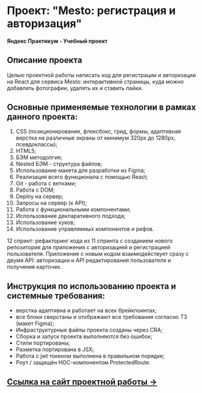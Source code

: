 # Проект: "Mesto: регистрация и авторизация"
#### Яндекс Практикум - Учебный проект
## Описание проекта
Целью проектной работы написать код для регистрации и авторизации на React для сервиса Mesto: интерактивной страницы, куда можно добавлять фотографии, удалять их и ставить лайки.

## Основные применяемые технологии в рамках данного проекта:
  1. CSS (позиционирование, флексбокс, грид, формы, адаптивная верстка на различные экраны от минимум 320рх до 1280рх, псевдоклассы);
  2. HTML5;
  3. БЭМ методолгия;
  4. Nested БЭМ - структура файлов;
  5. Использование макета для разработки из Figma;
  6. Реализация всего функционала с помощью React;
  7. Git - работа с ветками;
  8. Работа с DOM;
  9. Deploy на сервер;
  10. Запросы на сервер (к API);
  11. Работа с функциональными компонентами;
  12. Использование декларативного подхода;
  13. Использование хуков;
  14. Использование управляемых компонентов и рефов.

  12 спринт: рефакторинг кода из 11 спринта с созданием нового репозитория для приложения с авторизацией и регистрацией пользователя. Приложение с новым кодом взаимодействует сразу с двумя API: авторизации и API редактирования пользователя и получения карточек.

## Инструкция по использованию проекта и системные требования:
- верстка адаптивна и работает на всех брейкпоинтах;
- все блоки сверстаны и отображают все требования согласно ТЗ (макет Figma);
- Инфраструктурные файлы проекта созданы через CRA;
- Сборка и запуск проекта выполняются без ошибок;
- Стили портированы;
- Разметка портирована в JSX;
- Работа с jwt токеном выполнена в правильном порядке;
- Роут / защищён HOC-компонентом ProtectedRoute.


## [Ссылка на сайт проектной работы &rarr;](https://olpom.github.io/react-mesto-auth/)